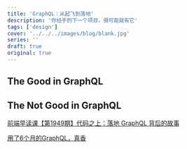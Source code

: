 ```yaml
---
title: 'GraphQL：从起飞到落地'
description: '你经手的下一个项目，很可能就有它'
tags: ['design']
cover: '../../../images/blog/blank.jpg'
series: ''
draft: true
original: true
---
```


## The Good in GraphQL

## The Not Good in GraphQL

[前端早读课【第1949期】代码之上：落地 GraphQL 背后的故事](https://mp.weixin.qq.com/s?__biz=MjM5MTA1MjAxMQ==&mid=2651236657&idx=2&sn=7ce5765595a8b8be4d56d662684bf658&chksm=bd4970b58a3ef9a3fbc23c87e4cbfd08efcac98acbecc626a82b0ffaf6218379ddf1cdb2fd1c&mpshare=1&scene=23&srcid&sharer_sharetime=1589860636235&sharer_shareid=50faa6f39b5c2a5570136b3643728a35%23rd)


[用了6个月的GraphQL，真香](https://mp.weixin.qq.com/s?__biz=MjM5MDE0Mjc4MA==&mid=2651030717&idx=2&sn=10f30280c9249d332211537767928248&chksm=bdbe7cee8ac9f5f82b2747d9f7c5f4c9ca1db3f83146a881aa7f8ce7b92928e2770e4fe1d9da&mpshare=1&scene=23&srcid&sharer_sharetime=1592111468468&sharer_shareid=50faa6f39b5c2a5570136b3643728a35%23rd)
